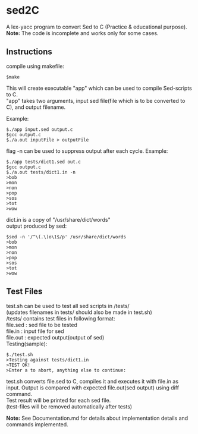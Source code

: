 # sed2C
A lex-yacc program to convert Sed to C (Practice & educational purpose).  
__Note:__ The code is incomplete and works only for some cases.
## Instructions
compile using makefile:

    $make
    
This will create executable "app" which can be used to compile Sed-scripts to C.<br>
"app" takes two arguments, input sed file(file which is to be converted to C), and output filename.

Example:

    $./app input.sed output.c
    $gcc output.c
    $./a.out inputFile > outputFile
flag -n can be used to suppress output after each cycle. Example:<br>

    $./app tests/dict1.sed out.c
    $gcc output.c
    $./a.out tests/dict1.in -n
    >bob
    >mon
    >non
    >pop
    >sos
    >tot
    >wow
dict.in is a copy of "/usr/share/dict/words"<br>
output produced by sed:<br>

    $sed -n '/^\(.\)o\1$/p' /usr/share/dict/words
    >bob
    >mon
    >non
    >pop
    >sos
    >tot
    >wow
    
## Test Files
test.sh can be used to test all sed scripts in /tests/<br>
(updates filenames in tests/ should also be made in test.sh)<br>
/tests/ contains test files in following format:<br>
file.sed : sed file to be tested<br>
file.in : input file for sed<br>
file.out : expected output(output of sed)<br>
Testing(sample):<br>

    $./test.sh
    >Testing against tests/dict1.in
    >TEST OK!
    >Enter a to abort, anything else to continue:

test.sh converts file.sed to C, compiles it and executes it with file.in as input. Output is compared with expected file.out(sed output) using diff command.<br>
Test result will be printed for each sed file.<br>
(test-files will be removed automatically after tests)<br>

**Note:** See Documentation.md for details about implementation details and commands implemented.
